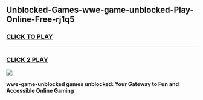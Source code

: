 
## Unblocked-Games-wwe-game-unblocked-Play-Online-Free-rj1q5
<h3>
<a href="https://premium76.site?title=wwe-game-unblocked&ref=26A">CLICK TO PLAY</a></h3>
<hr>

<h3>
<a href="https://premium76.site?title=wwe-game-unblocked&ref=26A">CLICK 2 PLAY</a>
  
</h3>

<a href="https://premium76.site?title=wwe-game-unblocked&ref=26A"><img src="https://clearcache.store/games.png"></a>


**wwe-game-unblocked games unblocked: Your Gateway to Fun and Accessible Online Gaming**
